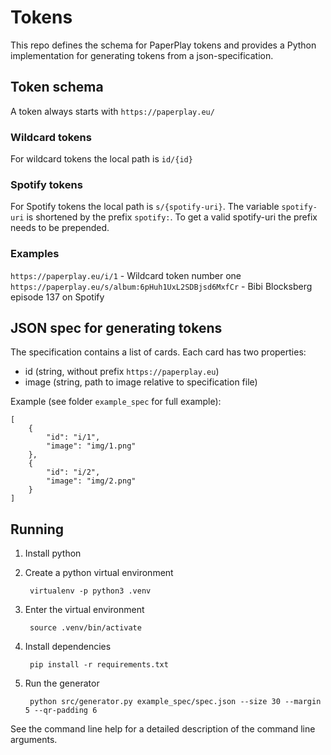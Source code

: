 # Tokens

This repo defines the schema for PaperPlay tokens and provides a Python implementation for generating tokens from a json-specification.

## Token schema

A token always starts with `https://paperplay.eu/`

### Wildcard tokens

For wildcard tokens the local path is `id/{id}`

### Spotify tokens

For Spotify tokens the local path is `s/{spotify-uri}`. The variable `spotify-uri` is shortened by the prefix `spotify:`. To get a valid spotify-uri the prefix needs to be prepended.

### Examples

`https://paperplay.eu/i/1` - Wildcard token number one
`https://paperplay.eu/s/album:6pHuh1UxL2SDBjsd6MxfCr` - Bibi Blocksberg episode 137 on Spotify

## JSON spec for generating tokens

The specification contains a list of cards. Each card has two properties:

* id (string, without prefix `https://paperplay.eu`)
* image (string, path to image relative to specification file)

Example (see folder `example_spec` for full example):

    [
        {
            "id": "i/1",
            "image": "img/1.png"
        },
        {
            "id": "i/2",
            "image": "img/2.png"
        }
    ]

## Running

1. Install python
2. Create a python virtual environment
    
        virtualenv -p python3 .venv

3. Enter the virtual environment

        source .venv/bin/activate

4. Install dependencies

        pip install -r requirements.txt

5. Run the generator

        python src/generator.py example_spec/spec.json --size 30 --margin 5 --qr-padding 6


See the command line help for a detailed description of the command line arguments.